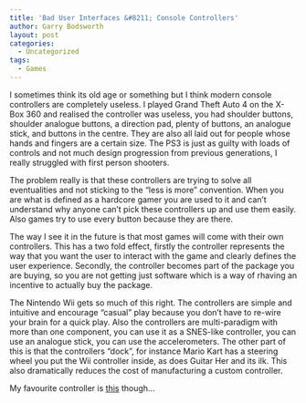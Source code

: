 ```yaml
---
title: 'Bad User Interfaces &#8211; Console Controllers'
author: Garry Bodsworth
layout: post
categories:
  - Uncategorized
tags:
  - Games
---
```

I sometimes think its old age or something but I think modern console controllers are completely useless. I played Grand Theft Auto 4 on the X-Box 360 and realised the controller was useless, you had shoulder buttons, shoulder analogue buttons, a direction pad, plenty of buttons, an analogue stick, and buttons in the centre. They are also all laid out for people whose hands and fingers are a certain size. The PS3 is just as guilty with loads of controls and not much design progression from previous generations, I really struggled with first person shooters.

The problem really is that these controllers are trying to solve all eventualities and not sticking to the &#8220;less is more&#8221; convention. When you are what is defined as a hardcore gamer you are used to it and can&#8217;t understand why anyone can&#8217;t pick these controllers up and use them easily. Also games try to use every button because they are there.

The way I see it in the future is that most games will come with their own controllers. This has a two fold effect, firstly the controller represents the way that you want the user to interact with the game and clearly defines the user experience. Secondly, the controller becomes part of the package you are buying, so you are not getting just software which is a way of rhaving an incentive to actually buy the package.

The Nintendo Wii gets so much of this right. The controllers are simple and intuitive and encourage &#8220;casual&#8221; play because you don&#8217;t have to re-wire your brain for a quick play. Also the controllers are multi-paradigm with more than one component, you can use it as a SNES-like controller, you can use an analogue stick, you can use the accelerometers. The other part of this is that the controllers &#8220;dock&#8221;, for instance Mario Kart has a steering wheel you put the Wii controller inside, as does Guitar Her and its ilk. This also dramatically reduces the cost of manufacturing a custom controller.

My favourite controller is [this][1] though&#8230;

 [1]: http://www.xgaming.com/